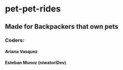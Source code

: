 # pet-pet-rides
<h2>Made for Backpackers that own pets</h2>


<h3>Coders:</h3>
<h4>Ariana Vasquez</h4>
<h4>Esteban Munoz (niwatoriDev)</h4>
